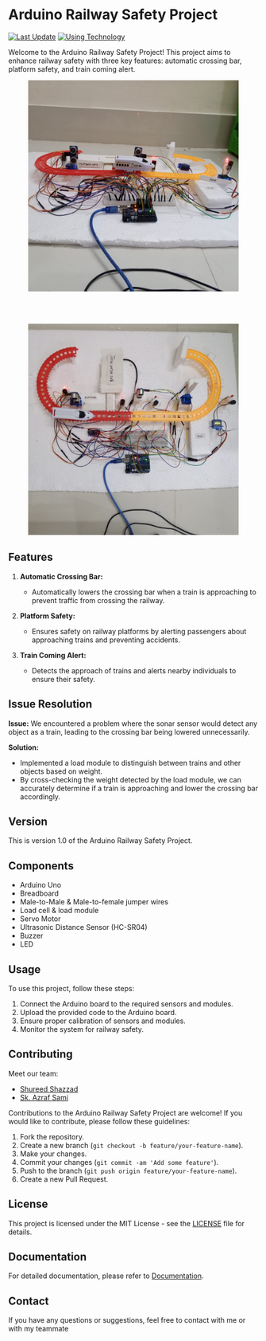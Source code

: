 # Arduino Railway Safety Project

[![Last Update](https://img.shields.io/badge/Last%20Update-February%2024%2C%202024-blue)](https://github.com/yourusername/your-repo)
[![Using Technology](https://img.shields.io/badge/Using%20Technology-Arduino-orange)](https://github.com/yourusername/your-repo)

Welcome to the Arduino Railway Safety Project! This project aims to enhance railway safety with three key features: automatic crossing bar, platform safety, and train coming alert.



<figure>
  <img src="https://github.com/Sk-Azraf-Sami/Safe-Railway/raw/main/assets/3.jpeg" alt="Image 3" >
</figure>

<br/>
<br/>
<figure>
  <img src="https://github.com/Sk-Azraf-Sami/Safe-Railway/raw/main/assets/4.jpeg" alt="Image 4">
</figure>

## Features

1. **Automatic Crossing Bar:**
   - Automatically lowers the crossing bar when a train is approaching to prevent traffic from crossing the railway.

2. **Platform Safety:**
   - Ensures safety on railway platforms by alerting passengers about approaching trains and preventing accidents.

3. **Train Coming Alert:**
   - Detects the approach of trains and alerts nearby individuals to ensure their safety.

## Issue Resolution

**Issue:** We encountered a problem where the sonar sensor would detect any object as a train, leading to the crossing bar being lowered unnecessarily.

**Solution:**
   - Implemented a load module to distinguish between trains and other objects based on weight.
   - By cross-checking the weight detected by the load module, we can accurately determine if a train is approaching and lower the crossing bar accordingly.

## Version

This is version 1.0 of the Arduino Railway Safety Project.

## Components 

- Arduino Uno
- Breadboard
- Male-to-Male & Male-to-female jumper wires
- Load cell & load module
- Servo Motor
- Ultrasonic Distance Sensor (HC-SR04)
- Buzzer
- LED

## Usage

To use this project, follow these steps:
1. Connect the Arduino board to the required sensors and modules.
2. Upload the provided code to the Arduino board.
3. Ensure proper calibration of sensors and modules.
4. Monitor the system for railway safety.

## Contributing

Meet our team:

- [Shureed Shazzad](https://github.com/shureedshazzad)
- [Sk. Azraf Sami](https://github.com/Sk-Azraf-Sami)

Contributions to the Arduino Railway Safety Project are welcome! If you would like to contribute, please follow these guidelines:
1. Fork the repository.
2. Create a new branch (`git checkout -b feature/your-feature-name`).
3. Make your changes.
4. Commit your changes (`git commit -am 'Add some feature'`).
5. Push to the branch (`git push origin feature/your-feature-name`).
6. Create a new Pull Request.

## License

This project is licensed under the MIT License - see the [LICENSE](LICENSE) file for details.

## Documentation

For detailed documentation, please refer to [Documentation](https://github.com/Sk-Azraf-Sami/Safe-Railway/blob/main/Safe-Railway.pdf).

## Contact

If you have any questions or suggestions, feel free to contact with me or with my teammate 
